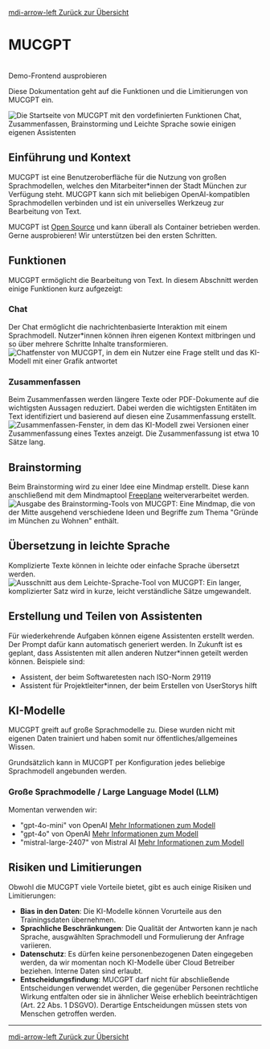 [<v-icon>mdi-arrow-left</v-icon> Zurück zur Übersicht](/ki-systeme/index.md)

# MUCGPT

<br/>
<v-btn prepend-icon="mdi-open-in-new" href="https://it-at-m.github.io/mucgpt/" target="_blank" variant="tonal" block size="large" rounded="xl">
     Demo-Frontend ausprobieren
</v-btn>

Diese Dokumentation geht auf die Funktionen und die Limitierungen von MUCGPT ein.

![Die Startseite von MUCGPT mit den vordefinierten Funktionen Chat, Zusammenfassen, Brainstorming und Leichte Sprache sowie einigen eigenen Assistenten](/img/mucgpt_frontpage.png)

## Einführung und Kontext

MUCGPT ist eine Benutzeroberfläche für die Nutzung von großen Sprachmodellen, welches den Mitarbeiter\*innen der Stadt München zur Verfügung steht. MUCGPT kann sich mit beliebigen OpenAI-kompatiblen Sprachmodellen verbinden und ist ein universelles Werkzeug zur Bearbeitung von Text.

MUCGPT ist [Open Source](https://github.com/it-at-m/mucgpt) und kann überall als Container betrieben werden. Gerne ausprobieren! Wir unterstützen bei den ersten Schritten.

## Funktionen

MUCGPT ermöglicht die Bearbeitung von Text. In diesem Abschnitt werden einige Funktionen kurz aufgezeigt:

### Chat

Der Chat ermöglicht die nachrichtenbasierte Interaktion mit einem Sprachmodell. Nutzer\*innen können ihren eigenen Kontext mitbringen und so über mehrere Schritte Inhalte transformieren.
![Chatfenster von MUCGPT, in dem ein Nutzer eine Frage stellt und das KI-Modell mit einer Grafik antwortet](/img/mucgpt_chat.png)

### Zusammenfassen

Beim Zusammenfassen werden längere Texte oder PDF-Dokumente auf die wichtigsten Aussagen reduziert. Dabei werden die wichtigsten Entitäten im Text identifiziert und basierend auf diesen eine Zusammenfassung erstellt.
![Zusammenfassen-Fenster, in dem das KI-Modell zwei Versionen einer Zusammenfassung eines Textes anzeigt. Die Zusammenfassung ist etwa 10 Sätze lang.](/img/mucgpt_zusammenfassen.png)

## Brainstorming

Beim Brainstorming wird zu einer Idee eine Mindmap erstellt. Diese kann anschließend mit dem Mindmaptool [Freeplane](https://docs.freeplane.org/) weiterverarbeitet werden.
![Ausgabe des Brainstorming-Tools von MUCGPT: Eine Mindmap, die von der Mitte ausgehend verschiedene Ideen und Begriffe zum Thema "Gründe im München zu Wohnen" enthält.](/img/mucgpt_brainstorming.png)

## Übersetzung in leichte Sprache

Komplizierte Texte können in leichte oder einfache Sprache übersetzt werden.
![Ausschnitt aus dem Leichte-Sprache-Tool von MUCGPT: Ein langer, komplizierter Satz wird in kurze, leicht verständliche Sätze umgewandelt.](/img/mucgpt_leichte_sprache.png)

## Erstellung und Teilen von Assistenten

Für wiederkehrende Aufgaben können eigene Assistenten erstellt werden. Der Prompt dafür kann automatisch generiert werden.
In Zukunft ist es geplant, dass Assistenten mit allen anderen Nutzer\*innen geteilt werden können. Beispiele sind:

- Assistent, der beim Softwaretesten nach ISO-Norm 29119
- Assistent für Projektleiter\*innen, der beim Erstellen von UserStorys hilft

## KI-Modelle

MUCGPT greift auf große Sprachmodelle zu. Diese wurden nicht mit eigenen Daten trainiert und haben somit nur öffentliches/allgemeines Wissen.

Grundsätzlich kann in MUCGPT per Konfiguration jedes beliebige Sprachmodell angebunden werden.

### Große Sprachmodelle / Large Language Model (LLM)

Momentan verwenden wir:

- "gpt-4o-mini" von OpenAI
  [Mehr Informationen zum Modell](https://openai.com/index/gpt-4o-mini-advancing-cost-efficient-intelligence/)
- "gpt-4o" von OpenAI [Mehr Informationen zum Modell](https://openai.com/index/gpt-4o-system-card/)
- "mistral-large-2407" von Mistral AI [Mehr Informationen zum Modell](https://mistral.ai/news/mistral-large-2407/)

## Risiken und Limitierungen

Obwohl die MUCGPT viele Vorteile bietet, gibt es auch einige Risiken und Limitierungen:

- **Bias in den Daten**: Die KI-Modelle können Vorurteile aus den Trainingsdaten übernehmen.
- **Sprachliche Beschränkungen**: Die Qualität der Antworten kann je nach Sprache, ausgwählten Sprachmodell und Formulierung der Anfrage variieren.
- **Datenschutz**: Es dürfen keine personenbezogenen Daten eingegeben werden, da wir momentan noch KI-Modelle über Cloud Betreiber beziehen. Interne Daten sind erlaubt.
- **Entscheidungsfindung**: MUCGPT darf nicht für abschließende Entscheidungen verwendet werden, die gegenüber Personen rechtliche Wirkung entfalten oder sie in ähnlicher Weise erheblich beeinträchtigen (Art. 22 Abs. 1 DSGVO). Derartige Entscheidungen müssen stets von Menschen getroffen werden.

---

[<v-icon>mdi-arrow-left</v-icon> Zurück zur Übersicht](/ki-systeme/index.md)

